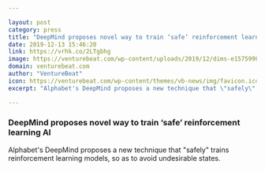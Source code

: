 ```yaml
---

layout: post
category: press
title: "DeepMind proposes novel way to train ‘safe’ reinforcement learning AI"
date: 2019-12-13 15:46:20
link: https://vrhk.co/2LTgbhg
image: https://venturebeat.com/wp-content/uploads/2019/12/dims-e1575998404106.jpg?w=1200&strip=all
domain: venturebeat.com
author: "VentureBeat"
icon: https://venturebeat.com/wp-content/themes/vb-news/img/favicon.ico
excerpt: "Alphabet's DeepMind proposes a new technique that \"safely\" trains reinforcement learning models, so as to avoid undesirable states."

---
```


### DeepMind proposes novel way to train ‘safe’ reinforcement learning AI

Alphabet's DeepMind proposes a new technique that "safely" trains reinforcement learning models, so as to avoid undesirable states.
